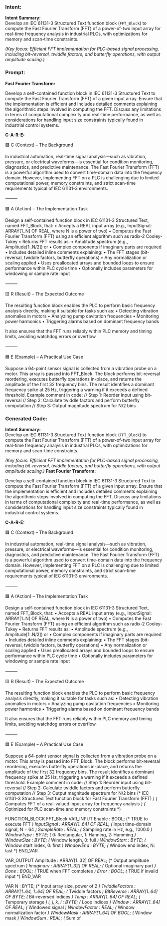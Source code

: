 ### Intent:
**Intent Summary:**  
Develop an IEC 61131-3 Structured Text function block (`FFT_Block`) to compute the Fast Fourier Transform (FFT) of a power-of-two input array for real-time frequency analysis in industrial PLCs, with optimizations for memory and scan-time constraints.  

*(Key focus: Efficient FFT implementation for PLC-based signal processing, including bit-reversal, twiddle factors, and butterfly operations, with output amplitude scaling.)*

### Prompt:
**Fast Fourier Transform:**

Develop a self-contained function block in IEC 61131-3 Structured Text to compute the Fast Fourier Transform (FFT) of a given input array. Ensure that the implementation is efficient and includes detailed comments explaining the algorithmic steps involved in computing the FFT. Discuss any limitations in terms of computational complexity and real-time performance, as well as considerations for handling input size constraints typically found in industrial control systems.

**C-A-R-E:**

🟥 C (Context) – The Background

In industrial automation, real-time signal analysis—such as vibration, pressure, or electrical waveforms—is essential for condition monitoring, diagnostics, and predictive maintenance. The Fast Fourier Transform (FFT) is a powerful algorithm used to convert time-domain data into the frequency domain. However, implementing FFT on a PLC is challenging due to limited computational power, memory constraints, and strict scan-time requirements typical of IEC 61131-3 environments.

⸻

🟩 A (Action) – The Implementation Task

Design a self-contained function block in IEC 61131-3 Structured Text, named FFT_Block, that:
	•	Accepts a REAL input array (e.g., InputSignal: ARRAY[1..N] OF REAL, where N is a power of two)
	•	Computes the Fast Fourier Transform (FFT) using an efficient algorithm such as radix-2 Cooley-Tukey
	•	Returns FFT results as:
	•	Amplitude spectrum (e.g., Amplitude[1..N/2]) or
	•	Complex components if imaginary parts are required
	•	Includes detailed inline comments explaining:
	•	The FFT stages (bit-reversal, twiddle factors, butterfly operations)
	•	Any normalization or scaling applied
	•	Uses preallocated arrays and bounded loops to ensure performance within PLC cycle time
	•	Optionally includes parameters for windowing or sample rate input

⸻

🟨 R (Result) – The Expected Outcome

The resulting function block enables the PLC to perform basic frequency analysis directly, making it suitable for tasks such as:
	•	Detecting vibration anomalies in motors
	•	Analyzing pump cavitation frequencies
	•	Monitoring power harmonics
	•	Triggering alarms based on dominant frequency bands

It also ensures that the FFT runs reliably within PLC memory and timing limits, avoiding watchdog errors or overflow.

⸻

🟦 E (Example) – A Practical Use Case

Suppose a 64-point sensor signal is collected from a vibration probe on a motor. This array is passed into FFT_Block. The block performs bit-reversal reordering, executes butterfly operations in-place, and returns the amplitude of the first 32 frequency bins. The result identifies a dominant frequency spike at 25 Hz, triggering a warning if it exceeds a defined threshold.
Example comment in code:
// Step 1: Reorder input using bit-reversal
// Step 2: Calculate twiddle factors and perform butterfly computation
// Step 3: Output magnitude spectrum for N/2 bins

### Generated Code:
**Intent Summary:**  
Develop an IEC 61131-3 Structured Text function block (`FFT_Block`) to compute the Fast Fourier Transform (FFT) of a power-of-two input array for real-time frequency analysis in industrial PLCs, with optimizations for memory and scan-time constraints.  

*(Key focus: Efficient FFT implementation for PLC-based signal processing, including bit-reversal, twiddle factors, and butterfly operations, with output amplitude scaling.)*
**Fast Fourier Transform:**

Develop a self-contained function block in IEC 61131-3 Structured Text to compute the Fast Fourier Transform (FFT) of a given input array. Ensure that the implementation is efficient and includes detailed comments explaining the algorithmic steps involved in computing the FFT. Discuss any limitations in terms of computational complexity and real-time performance, as well as considerations for handling input size constraints typically found in industrial control systems.

**C-A-R-E:**

🟥 C (Context) – The Background

In industrial automation, real-time signal analysis—such as vibration, pressure, or electrical waveforms—is essential for condition monitoring, diagnostics, and predictive maintenance. The Fast Fourier Transform (FFT) is a powerful algorithm used to convert time-domain data into the frequency domain. However, implementing FFT on a PLC is challenging due to limited computational power, memory constraints, and strict scan-time requirements typical of IEC 61131-3 environments.

⸻

🟩 A (Action) – The Implementation Task

Design a self-contained function block in IEC 61131-3 Structured Text, named FFT_Block, that:
	•	Accepts a REAL input array (e.g., InputSignal: ARRAY[1..N] OF REAL, where N is a power of two)
	•	Computes the Fast Fourier Transform (FFT) using an efficient algorithm such as radix-2 Cooley-Tukey
	•	Returns FFT results as:
	•	Amplitude spectrum (e.g., Amplitude[1..N/2]) or
	•	Complex components if imaginary parts are required
	•	Includes detailed inline comments explaining:
	•	The FFT stages (bit-reversal, twiddle factors, butterfly operations)
	•	Any normalization or scaling applied
	•	Uses preallocated arrays and bounded loops to ensure performance within PLC cycle time
	•	Optionally includes parameters for windowing or sample rate input

⸻

🟨 R (Result) – The Expected Outcome

The resulting function block enables the PLC to perform basic frequency analysis directly, making it suitable for tasks such as:
	•	Detecting vibration anomalies in motors
	•	Analyzing pump cavitation frequencies
	•	Monitoring power harmonics
	•	Triggering alarms based on dominant frequency bands

It also ensures that the FFT runs reliably within PLC memory and timing limits, avoiding watchdog errors or overflow.

⸻

🟦 E (Example) – A Practical Use Case

Suppose a 64-point sensor signal is collected from a vibration probe on a motor. This array is passed into FFT_Block. The block performs bit-reversal reordering, executes butterfly operations in-place, and returns the amplitude of the first 32 frequency bins. The result identifies a dominant frequency spike at 25 Hz, triggering a warning if it exceeds a defined threshold.
Example comment in code:
// Step 1: Reorder input using bit-reversal
// Step 2: Calculate twiddle factors and perform butterfly computation
// Step 3: Output magnitude spectrum for N/2 bins
(* IEC 61131-3 Structured Text function block for Fast Fourier Transform (FFT) *)
(* Computes FFT of a real-valued input array for frequency analysis *)
(* Optimized for PLC scan-time and memory constraints *)

FUNCTION_BLOCK FFT_Block
VAR_INPUT
    Enable : BOOL;                  (* TRUE to execute FFT *)
    InputSignal : ARRAY[1..64] OF REAL; (* Input time-domain signal, N = 64 *)
    SampleRate : REAL;              (* Sampling rate in Hz, e.g., 1000.0 *)
    WindowType : BYTE;              (* 0: Rectangular, 1: Hanning, 2: Hamming *)
    WindowSize : BYTE;              (* Window length, 0: full *)
    WindowStart : BYTE;             (* Window start index, 0: first *)
    WindowEnd : BYTE;               (* Window end index, N: last *)
END_VAR

VAR_OUTPUT
    Amplitude : ARRAY[1..32] OF REAL; (* Output amplitude spectrum *)
    Imaginary : ARRAY[1..32] OF REAL; (* Optional imaginary part *)
    Done : BOOL;                    (* TRUE when FFT completes *)
    Error : BOOL;                   (* TRUE if invalid input *)
END_VAR

VAR
    N : BYTE;                       (* Input array size, power of 2 *)
    TwiddleFactors : ARRAY[1..64, 1..64] OF REAL; (* Twiddle factors *)
    BitReverse : ARRAY[1..64] OF BYTE; (* Bit-reversed indices *)
    Temp : ARRAY[1..64] OF REAL;   (* Temporary storage *)
    i, j, k, l : BYTE;              (* Loop indices *)
    Window : ARRAY[1..64] OF REAL; (* Windowed signal *)
    WindowFactor : REAL;            (* Window normalization factor *)
    WindowMask : ARRAY[1..64] OF BOOL; (* Window mask *)
    WindowSum : REAL;               (* Sum of
